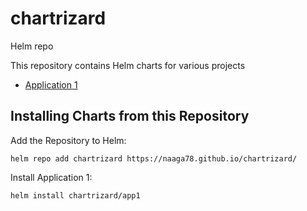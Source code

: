 # chartrizard
Helm repo

This repository contains Helm charts for various projects

* [Application 1](charts/app1/)

## Installing Charts from this Repository

Add the Repository to Helm:

    helm repo add chartrizard https://naaga78.github.io/chartrizard/

Install Application 1:

    helm install chartrizard/app1
